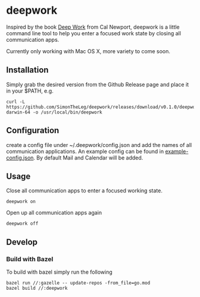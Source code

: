 # deepwork

Inspired by the book [Deep Work](http://calnewport.com/books/deep-work/) from Cal Newport, deepwork is a little command line tool to help you enter a focused work state by closing all communication apps.

Currently only working with Mac OS X, more variety to come soon.

## Installation

Simply grab the desired version from the Github Release page and place it in your $PATH, e.g.

```shell
curl -L https://github.com/SimonTheLeg/deepwork/releases/download/v0.1.0/deepwork-darwin-64 -o /usr/local/bin/deepwork
```


## Configuration

create a config file under ~/.deepwork/config.json and add the names of all communication applications. An example config can be found in [example-config.json](example-config.json). By default Mail and Calendar will be added.

## Usage

Close all communication apps to enter a focused working state.

```shell
deepwork on
```

Open up all communication apps again

```shell
deepwork off
```

## Develop

### Build with Bazel

To build with bazel simply run the following

```shell
bazel run //:gazelle -- update-repos -from_file=go.mod
bazel build //:deepwork
```